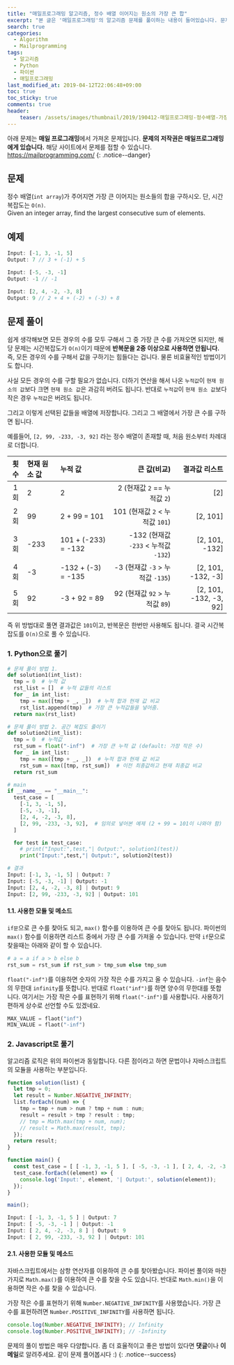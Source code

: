 ```yaml
---
title: "매일프로그래밍 알고리즘, 정수 배열 이어지는 원소의 가장 큰 합"
excerpt: "본 글은 '매일프로그래밍'의 알고리즘 문제를 풀이하는 내용이 들어있습니다. 문제에 대한 저작권은 '매일프로그래밍'에게 있습니다. 문제는 다음과 같습니다. Given an integer array, find the largest consecutive sum of elements."
search: true
categories: 
  - Algorithm
  - Mailprogramming
tags: 
  - 알고리즘
  - Python
  - 파이썬
  - 매일프로그래밍
last_modified_at: 2019-04-12T22:06:48+09:00
toc: true
toc_sticky: true
comments: true
header:
    teaser: /assets/images/thumbnail/2019/190412-매일프로그래밍-정수배열-가장큰수-500x500.png
---
```


<i class="fas fa-exclamation-circle"></i> 아래 문제는 **매일 프로그래밍**에서 가져온 문제입니다. **문제의 저작권은 매일프로그래밍에게 있습니다.** 해당 사이트에서 문제를 접할 수 있습니다. <a href="https://mailprogramming.com/" target="_blank">https://mailprogramming.com/</a>
{: .notice--danger}

## 문제

정수 배열(`int array`)가 주어지면 가장 큰 이어지는 원소들의 합을 구하시오. 단, 시간복잡도는 `O(n)`.  
Given an integer array, find the largest consecutive sum of elements.  


## 예제

```javascript
Input: [-1, 3, -1, 5]
Output: 7 // 3 + (-1) + 5
```

```javascript
Input: [-5, -3, -1]
Output: -1 // -1
```

```javascript
Input: [2, 4, -2, -3, 8]
Output: 9 // 2 + 4 + (-2) + (-3) + 8
```

## 문제 풀이

쉽게 생각해보면 모든 경우의 수를 모두 구해서 그 중 가장 큰 수를 가져오면 되지만, 해당 문제는 시간복잡도가 `O(n)`이기 때문에 **반복문을 2중 이상으로 사용하면 안됩니다.** 즉, 모든 경우의 수를 구해서 값을 구하기는 힘들다는 겁니다. 물론 비효율적인 방법이기도 합니다.  

사실 모든 경우의 수를 구할 필요가 없습니다. 더하기 연산을 해서 나온 `누적값`이 `현재 원소의 값`보다 크면 `현재 원소 값`은 과감히 버려도 됩니다. 반대로 `누적값`이 `현재 원소 값`보다 작은 경우 `누적값`은 버려도 됩니다.  

그리고 이렇게 선택된 값들을 배열에 저장합니다. 그리고 그 배열에서 가장 큰 수를 구하면 됩니다.  

예를들어, `[2, 99, -233, -3, 92]` 라는 정수 배열이 존재할 때, 처음 원소부터 차례대로 더합니다.  

| 횟수 | 현재 원소 값 | 누적 값 | 큰 값(비교) | 결과값 리스트 |
| :---: | :--- | :---| ---: | ---: |
| 1회 | 2 | 2 | 2 (현재값 `2` == 누적값 `2`) | [2] |
| 2회 | 99 | 2 + 99 = 101 | 101 (현재값 `2` < 누적값 `101`) | [2, 101] |
| 3회 | -233 | 101 + (-233) = -132 | -132 (현재값 `-233` < 누적값 `-132`) | [2, 101, -132] |
| 4회 | -3 | -132 + (-3) = -135 | -3 (현재값 `-3` > 누적값 `-135`) | [2, 101, -132, -3] |
| 5회 | 92 | -3 + 92 = 89 | 92 (현재값 `92` > 누적값 `89`) | [2, 101, -132, -3, 92] |

즉 위 방법대로 풀면 결과값은 `101`이고, 반복문은 한번만 사용해도 됩니다. 결국 시간복잡도를 `O(n)`으로 풀 수 있습니다.

### 1. Python으로 풀기

```python
# 문제 풀이 방법 1.
def solution1(int_list):
  tmp = 0  # 누적 값
  rst_list = []  # 누적 값들의 리스트
  for _ in int_list:
    tmp = max([tmp + _, _])  # 누적 합과 현재 값 비교
    rst_list.append(tmp)  # 가장 큰 누적값들을 넣어줌.
  return max(rst_list)

# 문제 풀이 방법 2. 공간 복잡도 줄이기
def solution2(int_list):
  tmp = 0  # 누적값
  rst_sum = float("-inf")  # 가장 큰 누적 값 (default: 가장 작은 수)
  for _ in int_list:
    tmp = max([tmp + _, _])  # 누적 합과 현재 값 비교
    rst_sum = max([tmp, rst_sum])  # 이전 최종값하고 현재 최종값 비교
  return rst_sum

# main
if __name__ == "__main__":
  test_case = [
    [-1, 3, -1, 5],
    [-5, -3, -1],
    [2, 4, -2, -3, 8],
    [2, 99, -233, -3, 92],  # 임의로 넣어본 예제 (2 + 99 = 101이 나와야 함)
  ]

  for test in test_case:
    # print("Input:",test,"| Output:", solution1(test))
    print("Input:",test,"| Output:", solution2(test))
```

```python
# 결과
Input: [-1, 3, -1, 5] | Output: 7
Input: [-5, -3, -1] | Output: -1
Input: [2, 4, -2, -3, 8] | Output: 9
Input: [2, 99, -233, -3, 92] | Output: 101
```

#### 1.1. 사용한 모듈 및 메소드
`if문`으로 큰 수를 찾아도 되고, `max()` 함수를 이용하여 큰 수를 찾아도 됩니다. 파이썬의 `max()` 함수를 이용하면 리스트 중에서 가장 큰 수를 가져올 수 있습니다. 만약 `if`문으로 찾을때는 아래와 같이 할 수 있습니다.

```python
# a = a if a > b else b
rst_sum = rst_sum if rst_sum > tmp_sum else tmp_sum
```

`float("-inf")`를 이용하면 숫자의 가장 작은 수를 가지고 올 수 있습니다. `-inf`는 음수의 무한대 `infinity`를 뜻합니다. 반대로 `float("inf")`를 하면 양수의 무한대를 뜻합니다. 여기서는 가장 작은 수를 표현하기 위해 `float("-inf")`를 사용합니다. 사용하기 편하게 상수로 선언할 수도 있겠네요.

```python
MAX_VALUE = flaot("inf")
MIN_VALUE = flaot("-inf")
``` 

### 2. Javascript로 풀기

알고리즘 로직은 위의 파이썬과 동일합니다. 다른 점이라고 하면 문법이나 자바스크립트의 모듈을 사용하는 부분입니다.  

```javascript
function solution(list) {
  let tmp = 0;
  let result = Number.NEGATIVE_INFINITY;
  list.forEach((num) => {
    tmp = tmp + num > num ? tmp + num : num;
    result = result > tmp ? result : tmp;
    // tmp = Math.max(tmp + num, num);
    // result = Math.max(result, tmp);
  });
  return result;
}

function main() {
  const test_case = [ [ -1, 3, -1, 5 ], [ -5, -3, -1 ], [ 2, 4, -2, -3, 8 ], [ 2, 99, -233, -3, 92 ] ];
  test_case.forEach((element) => {
    console.log('Input:', element, '| Output:', solution(element));
  });
}

main();
```
```javascript
Input: [ -1, 3, -1, 5 ] | Output: 7
Input: [ -5, -3, -1 ] | Output: -1
Input: [ 2, 4, -2, -3, 8 ] | Output: 9
Input: [ 2, 99, -233, -3, 92 ] | Output: 101
```

#### 2.1. 사용한 모듈 및 메소드
자바스크립트에서는 삼항 연산자를 이용하여 큰 수를 찾아봤습니다. 파이썬 풀이와 마찬가지로 `Math.max()`를 이용하여 큰 수를 찾을 수도 있습니다. 반대로 `Math.min()`을 이용하면 작은 수를 찾을 수 있습니다.  

가장 작은 수를 표현하기 위해 `Number.NEGATIVE_INFINITY`를 사용했습니다. 가장 큰 수를 표현하려면 `Number.POSITIVE_INFINITY`를 사용하면 됩니다.

```javascript
console.log(Number.NEGATIVE_INFINITY); // Infinity
console.log(Number.POSITIVE_INFINITY); // -Infinity
```


<i class="far fa-laugh-wink"></i> 문제의 풀이 방법은 매우 다양합니다. 좀 더 효율적이고 좋은 방법이 있다면 **댓글**이나 **이메일**로 알려주세요. 같이 문제 풀어봅시다 :)
{: .notice--success}